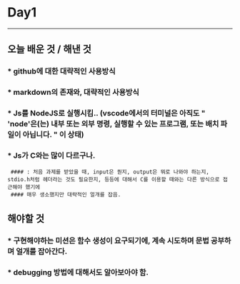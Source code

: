 # Day1

-----

## 오늘 배운 것 / 해낸 것
  ### * github에 대한 대략적인 사용방식
  ### * markdown의 존재와, 대략적인 사용방식
  ### * Js를 NodeJS로 실행시킴.. (vscode에서의 터미널은 아직도 " 'node'은(는) 내부 또는 외부 명령, 실행할 수 있는 프로그램, 또는 배치 파일이 아닙니다. " 이 상태)
  ### * Js가 C와는 많이 다르구나.
     #### : 처음 과제를 받았을 때, input은 뭔지, output은 뭐로 나와야 하는지, stdio.h처럼 헤더라는 것도 필요한지, 등등에 대해서 C를 이용할 때와는 다른 방식으로 접근해야 했기에
     #### 매우 생소했지만 대략적인 얼개를 잡음.
    

## 해야할 것
  ### * 구현해야하는 미션은 함수 생성이 요구되기에, 계속 시도하며 문법 공부하며 얼개를 잡아간다.
  ### * debugging 방법에 대해서도 알아보아야 함.
